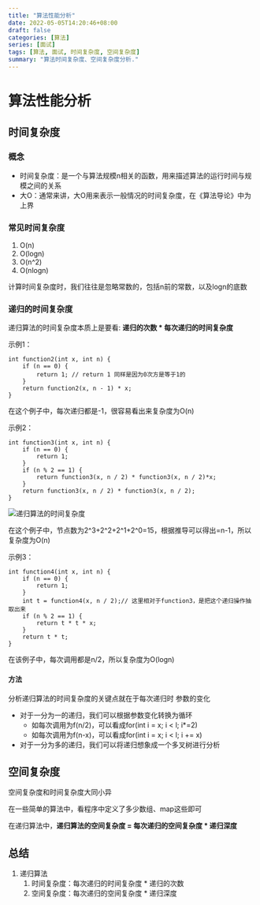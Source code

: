 ```yaml
---
title: "算法性能分析"
date: 2022-05-05T14:20:46+08:00
draft: false
categories: [算法]
series: [面试]
tags: [算法, 面试, 时间复杂度, 空间复杂度]
summary: "算法时间复杂度、空间复杂度分析."
---
```


# 算法性能分析



## 时间复杂度

### 概念

- 时间复杂度：是一个与算法规模n相关的函数，用来描述算法的运行时间与规模之间的关系
- 大O：通常来讲，大O用来表示一般情况的时间复杂度，在《算法导论》中为上界



### 常见时间复杂度

1. O(n)
2. O(logn)
3. O(n^2)
4. O(nlogn)



计算时间复杂度时，我们往往是忽略常数的，包括n前的常数，以及logn的底数



### 递归的时间复杂度

递归算法的时间复杂度本质上是要看: **递归的次数 \* 每次递归的时间复杂度**

示例1：

```
int function2(int x, int n) {
    if (n == 0) {
        return 1; // return 1 同样是因为0次方是等于1的
    }
    return function2(x, n - 1) * x;
}
```

在这个例子中，每次递归都是-1，很容易看出来复杂度为O(n)



示例2：

```
int function3(int x, int n) {
    if (n == 0) {
        return 1;
    }
    if (n % 2 == 1) {
        return function3(x, n / 2) * function3(x, n / 2)*x;
    }
    return function3(x, n / 2) * function3(x, n / 2);
}
```

![递归算法的时间复杂度](/images/算法性能分析.assets/20201209193909426.png)

在这个例子中，节点数为2^3+2^2+2^1+2^0=15，根据推导可以得出=n-1，所以复杂度为O(n)



示例3：

```
int function4(int x, int n) {
    if (n == 0) {
        return 1;
    }
    int t = function4(x, n / 2);// 这里相对于function3，是把这个递归操作抽取出来
    if (n % 2 == 1) {
        return t * t * x;
    }
    return t * t;
}
```

在该例子中，每次调用都是n/2，所以复杂度为O(logn)



#### 方法

分析递归算法的时间复杂度的关键点就在于每次递归时 参数的变化

- 对于一分为一的递归，我们可以根据参数变化转换为循环
  - 如每次调用为f(n/2)，可以看成for(int i = x; i < l; i*=2)
  - 如每次调用为f(n-x)，可以看成for(int i = x; i < l; i += x)
- 对于一分为多的递归，我们可以将递归想象成一个多叉树进行分析



## 空间复杂度

空间复杂度和时间复杂度大同小异

在一些简单的算法中，看程序中定义了多少数组、map这些即可

在递归算法中，**递归算法的空间复杂度 = 每次递归的空间复杂度 \* 递归深度**



## 总结

1. 递归算法
   1. 时间复杂度：每次递归的时间复杂度 * 递归的次数
   2. 空间复杂度：每次递归的空间复杂度 \* 递归深度

